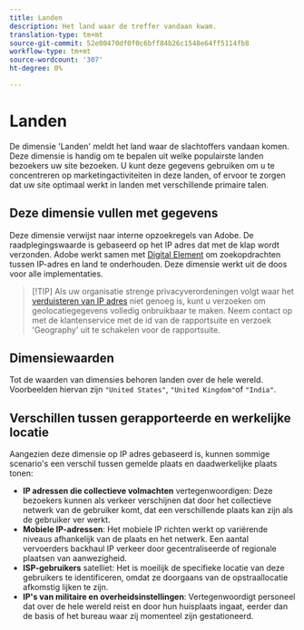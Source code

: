 ```yaml
---
title: Landen
description: Het land waar de treffer vandaan kwam.
translation-type: tm+mt
source-git-commit: 52e00470df0f0c6bff84b26c1548e64ff5114fb8
workflow-type: tm+mt
source-wordcount: '307'
ht-degree: 0%

---
```



# Landen

De dimensie &#39;Landen&#39; meldt het land waar de slachtoffers vandaan komen. Deze dimensie is handig om te bepalen uit welke populairste landen bezoekers uw site bezoeken. U kunt deze gegevens gebruiken om u te concentreren op marketingactiviteiten in deze landen, of ervoor te zorgen dat uw site optimaal werkt in landen met verschillende primaire talen.

## Deze dimensie vullen met gegevens

Deze dimensie verwijst naar interne opzoekregels van Adobe. De raadplegingswaarde is gebaseerd op het IP adres dat met de klap wordt verzonden. Adobe werkt samen met [Digital Element](https://www.digitalelement.com/) om zoekopdrachten tussen IP-adres en land te onderhouden. Deze dimensie werkt uit de doos voor alle implementaties.

> [!TIP] Als uw organisatie strenge privacyverordeningen volgt waar het [verduisteren van IP adres](/help/admin/admin/general-acct-settings-admin.md) niet genoeg is, kunt u verzoeken om geolocatiegegevens volledig onbruikbaar te maken. Neem contact op met de klantenservice met de id van de rapportsuite en verzoek &#39;Geography&#39; uit te schakelen voor de rapportsuite.

## Dimensiewaarden

Tot de waarden van dimensies behoren landen over de hele wereld. Voorbeelden hiervan zijn `"United States"`, `"United Kingdom"`of `"India"`.

## Verschillen tussen gerapporteerde en werkelijke locatie

Aangezien deze dimensie op IP adres gebaseerd is, kunnen sommige scenario&#39;s een verschil tussen gemelde plaats en daadwerkelijke plaats tonen:

* **IP adressen die collectieve volmachten** vertegenwoordigen: Deze bezoekers kunnen als verkeer verschijnen dat door het collectieve netwerk van de gebruiker komt, dat een verschillende plaats kan zijn als de gebruiker ver werkt.
* **Mobiele IP-adressen**: Het mobiele IP richten werkt op variërende niveaus afhankelijk van de plaats en het netwerk. Een aantal vervoerders backhaul IP verkeer door gecentraliseerde of regionale plaatsen van aanwezigheid.
* **ISP-gebruikers** satelliet: Het is moeilijk de specifieke locatie van deze gebruikers te identificeren, omdat ze doorgaans van de opstraallocatie afkomstig lijken te zijn.
* **IP&#39;s van militaire en overheidsinstellingen**: Vertegenwoordigt personeel dat over de hele wereld reist en door hun huisplaats ingaat, eerder dan de basis of het bureau waar zij momenteel zijn gestationeerd.
